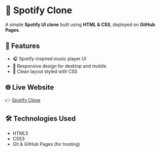 # 🎵 Spotify Clone  

A simple **Spotify UI clone** built using **HTML & CSS**, deployed on **GitHub Pages**.  

## 🚀 Features  
- 🎧 Spotify-inspired music player UI  
- 📱 Responsive design for desktop and mobile  
- 🎨 Clean layout styled with CSS  

## 🌐 Live Website  
👉 [Spotify Clone](https://Aamir211.github.io)  

## 🛠️ Technologies Used  
- HTML5  
- CSS3  
- Git & GitHub Pages (for hosting)  

